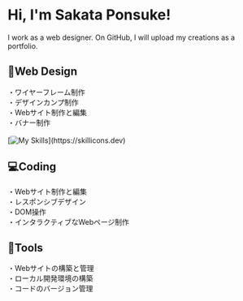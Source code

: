 # Hi, I'm Sakata Ponsuke!
I work as a web designer. On GitHub, I will upload my creations as a portfolio.

## 🎨Web Design
・ワイヤーフレーム制作<br>
・デザインカンプ制作<br>
・Webサイト制作と編集<br>
・バナー制作<br>
<br>
[![My Skills](https://skillicons.dev/icons?i=photoshop,illustrator,xd,figma,)](https://skillicons.dev)

## 💻Coding
・Webサイト制作と編集<br>
・レスポンシブデザイン<br>
・DOM操作<br>
・インタラクティブなWebページ制作<br>

## 🧰Tools
・Webサイトの構築と管理<br>
・ローカル開発環境の構築<br>
・コードのバージョン管理<br>



